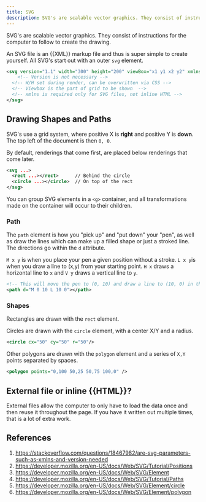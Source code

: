 ```yaml
---
title: SVG
description: SVG's are scalable vector graphics. They consist of instructions for the computer to follow to create the drawing.
---
```


SVG's are scalable vector graphics. They consist of instructions for the computer to follow to create the drawing.

An SVG file is an {{XML}} markup file and thus is super simple to create yourself. All SVG's start out with an outer `svg` element.

```xml
<svg version="1.1" width="300" height="200" viewBox="x1 y1 x2 y2" xmlns="http://www.w3.org/2000/svg">
	<!-- Version is not necessary -->
  <!-- W/H set during render, can be overwritten via CSS -->
  <!-- Viewbox is the part of grid to be shown  -->
  <!-- xmlns is required only for SVG files, not inline HTML -->
</svg>
```

## Drawing Shapes and Paths

SVG's use a grid system, where positive X is **right** and positive Y is **down**. The top left of the document is then `0, 0`.

By default, renderings that come first, are placed below renderings that come later.

```xml
<svg ...>
  <rect ...></rect>      // Behind the circle
  <circle ...></circle>  // On top of the rect
</svg>
```

You can group SVG elements in a `<g>` container, and all transformations made on the container will occur to their children.

### Path

The `path` element is how you "pick up" and "put down" your "pen", as well as draw the lines which can make up a filled shape or just a stroked line. The directions go within the `d` attribute.

`M x y` is when you place your pen a given position without a stroke. `L x y`is when you draw a line to (x,y) from your starting point. `H x` draws a horizontal line to `x` and `V y` draws a vertical line to `y`.

```xml
<!-- This will move the pen to (0, 10) and draw a line to (10, 0) in the given box -->
<path d="M 0 10 L 10 0"></path> 
```

### Shapes

Rectangles are drawn with the `rect` element.

Circles are drawn with the `circle` element, with a center X/Y and a radius.

```xml
<circle cx="50" cy="50" r="50"/>
```

Other polygons are drawn with the `polygon` element and a series of `X,Y` points separated by spaces.

```xml
<polygon points="0,100 50,25 50,75 100,0" />
```

## External file or inline {{HTML}}?

External files allow the computer to only have to load the data once and then reuse it throughout the page. If you have it written out multiple times, that is a lot of extra work.

## References

1. https://stackoverflow.com/questions/18467982/are-svg-parameters-such-as-xmlns-and-version-needed
2. https://developer.mozilla.org/en-US/docs/Web/SVG/Tutorial/Positions
3. https://developer.mozilla.org/en-US/docs/Web/SVG/Element
4. https://developer.mozilla.org/en-US/docs/Web/SVG/Tutorial/Paths
5. https://developer.mozilla.org/en-US/docs/Web/SVG/Element/circle
6. https://developer.mozilla.org/en-US/docs/Web/SVG/Element/polygon